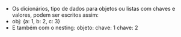 * Os dicionários, tipo de dados para objetos ou listas com chaves e valores, podem ser escritos assim:
* obj: {a: 1, b: 2, c: 3}
* E também com o nesting: objeto: chave: 1 chave: 2